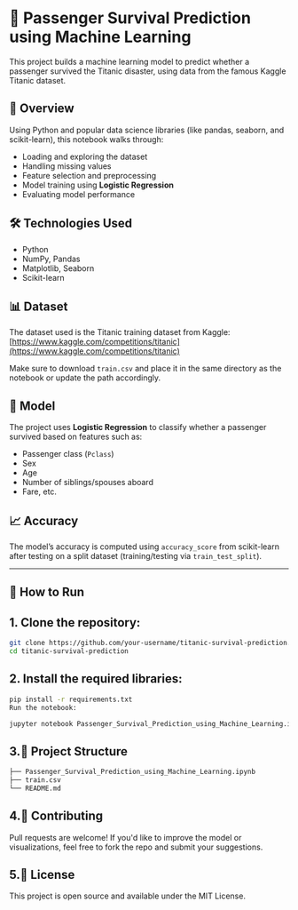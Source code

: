 # 🚢 Passenger Survival Prediction using Machine Learning

This project builds a machine learning model to predict whether a passenger survived the Titanic disaster, using data from the famous Kaggle Titanic dataset.

## 📌 Overview

Using Python and popular data science libraries (like pandas, seaborn, and scikit-learn), this notebook walks through:

- Loading and exploring the dataset  
- Handling missing values  
- Feature selection and preprocessing  
- Model training using **Logistic Regression**
- Evaluating model performance

## 🛠️ Technologies Used

- Python
- NumPy, Pandas
- Matplotlib, Seaborn
- Scikit-learn

## 📊 Dataset

The dataset used is the Titanic training dataset from Kaggle:  
[https://www.kaggle.com/competitions/titanic](https://www.kaggle.com/competitions/titanic)

Make sure to download `train.csv` and place it in the same directory as the notebook or update the path accordingly.

## 🧪 Model

The project uses **Logistic Regression** to classify whether a passenger survived based on features such as:

- Passenger class (`Pclass`)
- Sex
- Age
- Number of siblings/spouses aboard
- Fare, etc.

## 📈 Accuracy

The model’s accuracy is computed using `accuracy_score` from scikit-learn after testing on a split dataset (training/testing via `train_test_split`).

---

## 🔧 How to Run

## 1. Clone the repository:

```bash
git clone https://github.com/your-username/titanic-survival-prediction.git
cd titanic-survival-prediction

```

## 2. Install the required libraries:

```bash
pip install -r requirements.txt
Run the notebook:
```

```bash
jupyter notebook Passenger_Survival_Prediction_using_Machine_Learning.ipynb
```

## 3.📂 Project Structure

```bash
├── Passenger_Survival_Prediction_using_Machine_Learning.ipynb
├── train.csv
└── README.md
```
## 4.🤝 Contributing
Pull requests are welcome! If you'd like to improve the model or visualizations, feel free to fork the repo and submit your suggestions.

## 5.📄 License
This project is open source and available under the MIT License.
